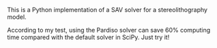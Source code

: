 This is a Python implementation of a SAV solver for a stereolithography model.

According to my test, using the Pardiso solver can save 60% computing time compared with the default solver in SciPy.
Just try it!